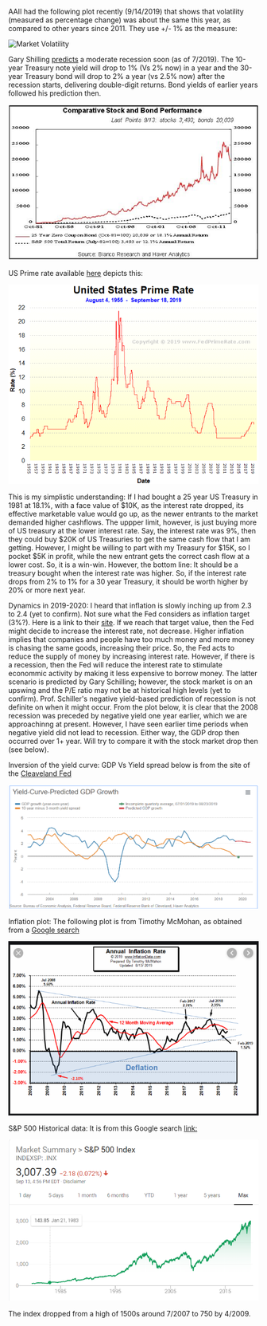 AAII had the  following plot recently (9/14/2019) that shows that volatility (measured as percentage change) was about the same this year, as compared to other years since 2011. They use +/- 1% as the measure:

![Market Volatility](https://www.aaii.com/files/images/InvestorUpdate/20190912.jpg)

Gary Shilling [predicts](https://www.thinkadvisor.com/2019/07/08/gary-shilling-the-recession-may-have-already-begun/?slreturn=20190814132318) a moderate recession soon (as of 7/2019). The 10-year Treasury note yield will drop to 1% (Vs 2% now) in a year and the 30-year Treasury bond will drop to 2% a year (vs 2.5% now) after the recession starts, delivering double-digit returns. Bond yields of earlier years followed his prediction then.  

![Bond Yields](https://github.com/iShankar/Investment-Software/blob/master/images/shilling.chart3_.jpg)

US Prime rate available [here](http://www.fedprimerate.com/prime-rate-chart.htm) depicts this:

![US Prime Rate](https://github.com/iShankar/Investment-Software/blob/master/images/Fed-Prime-Rate-United-States-Prime-Rate-Chart.gif)

This is my simplistic understanding: If I had bought a 25 year US Treasury in 1981 at 18.1%, with a face value of $10K, as the interest rate dropped, its effective marketable value would go up, as the newer entrants to the market demanded higher cashflows. The uppper limit, however, is just buying more of US treasury at the lower interest rate. Say, the interest rate was 9%, then they could buy $20K of US Treasuries to get the same cash flow that I am getting. However, I might be willing to part with my Treasury  for $15K, so I pocket $5K in profit, while the new entrant gets the correct cash flow at a lower cost. So, it is a win-win. However, the bottom line: It should be a treasury bought when the interest rate was higher. So, if the interest rate drops from 2% to 1% for a 30 year Treasury, it should be worth higher by 20% or more next year. 

Dynamics in 2019-2020: I heard that inflation is slowly inching up from 2.3 to 2.4 (yet to confirm). Not sure what the Fed considers as inflation target (3%?). Here is a link to their [site](https://www.federalreserve.gov/aboutthefed/pf.htm). If we reach that target value, then the Fed might decide to increase the interest rate, not decrease. Higher inflation implies that companies and people have too much money and more money is chasing the same goods, increasing their price.  So, the Fed acts to reduce the supply of money by increasing interest rate. However, if there is a recession, then the Fed will reduce the interest rate to stimulate econommic activity by making it less expensive to borrow money. The latter scenario is predicted by Gary Schilling; however, the stock market is on an upswing and the P/E ratio may not be at historical high levels (yet to confirm). Prof. Schiller's negative yield-based prediction of recession is not definite on when it might occur. From the plot below, it is clear that the 2008 recession was preceded by negative yield one year earlier,  which we are approachinng at present. However, I have seen earlier time periods when negative yield did not lead to recession. Either way, the GDP drop then occurred over 1+ year. Will try to compare it with the stock market drop then (see below). 

Inversion of the yield curve: GDP Vs Yield spread below is from the site of the [Cleaveland Fed](https://www.clevelandfed.org/en/our-research/indicators-and-data/yield-curve-and-gdp-growth.aspx)

![GDP and Yield Curve](https://github.com/iShankar/Investment-Software/blob/master/images/Yield-Curve%20Predicted%20GDP%20Growth.png)

Inflation plot: The following plot is from Timothy McMohan, as obtained from a [Google search](https://www.google.com/search?q=inflation+chart+us&rlz=1C1GCEU_enUS826US826&tbm=isch&source=iu&ictx=1&fir=PFcP72h512eNpM%253A%252CwHl7IUDWP2vF5M%252C_&vet=1&usg=AI4_-kS0Yjr3EHavxIQOdxuiXrqCL0sT3w&sa=X&ved=2ahUKEwiOvJK_ntHkAhVP0KwKHT3_AnYQ9QEwDnoECAIQBg#imgrc=-GWPC7XP2zkYmM:&vet=1)

![Annual Inflation Rate](https://github.com/iShankar/Investment-Software/blob/master/images/Inflation%20rate.png)

S&P 500 Historical data: It is from this Google search [link:](https://www.google.com/search?q=s%26p+500+chart+history&rlz=1C1GCEU_enUS826US826&oq=S%26P+500+chart&aqs=chrome.1.0l6.20513j1j8&sourceid=chrome&ie=UTF-8)

![S&P 500 Index - Historical data](https://github.com/iShankar/Investment-Software/blob/master/images/S%26P%20500%20Historical%20Data.png)

The index dropped from a high of 1500s around 7/2007 to 750 by 4/2009. 
